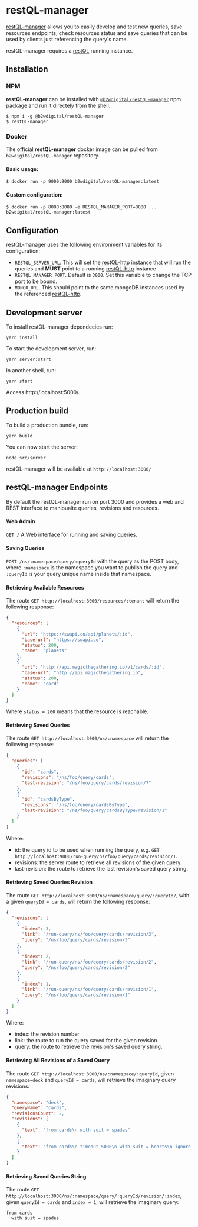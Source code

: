 # restQL-manager

[restQL-manager](https://github.com/B2W-BIT/restQL-manager) allows you to easily develop and test new queries, save resources endpoints, check resources status and save queries that can be used by clients just referencing the query's name.

restQL-manager requires a [restQL](https://github.com/b2wdigital/restQL-golang) running instance.

## Installation

### NPM

**restQL-manager** can be installed with [`@b2wdigital/restQL-manager`](https://www.npmjs.com/package/@b2wdigital/restQL-manager) npm package and run it directely from the shell.

```shell
$ npm i -g @b2wdigital/restQL-manager
$ restQL-manager
```

### Docker

The official **restQL-manager** docker image can be pulled from `b2wdigital/restQL-manager` repository.

#### Basic usage:

```shell
$ docker run -p 9000:9000 b2wdigital/restQL-manager:latest
```

#### Custom configuration:

```shell
$ docker run -p 8080:8080 -e RESTQL_MANAGER_PORT=8080 ... b2wdigital/restQL-manager:latest
```

## Configuration

restQL-manager uses the following environment variables for its configuration:

- `RESTQL_SERVER_URL`. This will set the [restQL-http](https://github.com/B2W-BIT/restQL-http) instance that will run the queries and **MUST** point to a running [restQL-http](https://github.com/B2W-BIT/restQL-http) instance
- `RESTQL_MANAGER_PORT`. Default is `3000`. Set this variable to change the TCP port to be bound.
- `MONGO_URL`. This should point to the same mongoDB instances used by the referenced [restQL-http](https://github.com/B2W-BIT/restQL-http).

## Development server

To install restQL-manager dependecies run:

```shell
yarn install
```

To start the development server, run:

```shell
yarn server:start
```

In another shell, run:

```shell
yarn start
```

Access http://localhost:5000/.

## Production build

To build a production bundle, run:

```shell
yarn build
```

You can now start the server:

```shell
node src/server
```

restQL-manager will be available at `http://localhost:3000/`

## restQL-manager Endpoints

By default the restQL-manager run on port 3000 and provides a web and REST interface to manipualte queries, revisions and resources.

#### Web Admin

`GET /` A Web interface for running and saving queries.

#### Saving Queries

`POST /ns/:namespace/query/:queryId` with the query as the POST body, where `:namespace` is the namespace you want to publish the query and `:queryId` is your query unique name inside that namespace.

#### Retrieving Available Resources

The route `GET http://localhost:3000/resources/:tenant` will return the following response:

```json
{
  "resources": [
    {
      "url": "https://swapi.co/api/planets/:id",
      "base-url": "https://swapi.co",
      "status": 200,
      "name": "planets"
    },
    {
      "url": "http://api.magicthegathering.io/v1/cards/:id",
      "base-url": "http://api.magicthegathering.io",
      "status": 200,
      "name": "card"
    }
  ]
}
```

Where `status = 200` means that the resource is reachable.

#### Retrieving Saved Queries

The route `GET http://localhost:3000/ns/:namespace` will return the following response:

```json
{
  "queries": [
    {
      "id": "cards",
      "revisions": "/ns/foo/query/cards",
      "last-revision": "/ns/foo/query/cards/revision/7"
    },
    {
      "id": "cardsByType",
      "revisions": "/ns/foo/query/cardsByType",
      "last-revision": "/ns/foo/query/cardsByType/revision/1"
    }
  ]
}
```

Where:

- id: the query id to be used when running the query, e.g. `GET http://localhost:9000/run-query/ns/foo/query/cards/revision/1`.
- revisions: the server route to retrieve all revisions of the given query.
- last-revision: the route to retrieve the last revision's saved query string.

#### Retrieving Saved Queries Revision

The route `GET http://localhost:3000/ns/:namespace/query/:queryId/`, with a given `queryId = cards`, will return the following response:

```json
{
  "revisions": [
    {
      "index": 3,
      "link": "/run-query/ns/foo/query/cards/revision/3",
      "query": "/ns/foo/query/cards/revision/3"
    },
    {
      "index": 2,
      "link": "/run-query/ns/foo/query/cards/revision/2",
      "query": "/ns/foo/query/cards/revision/2"
    },
    {
      "index": 1,
      "link": "/run-query/ns/foo/query/cards/revision/1",
      "query": "/ns/foo/query/cards/revision/1"
    }
  ]
}
```

Where:

- index: the revision number
- link: the route to run the query saved for the given revision.
- query: the route to retrieve the revision's saved query string.

#### Retrieving All Revisions of a Saved Query

The route `GET http://localhost:3000/ns/:namespace/:queryId`, given `namespace=deck` and `queryId = cards`, will retrieve the imaginary query revisions:

```json
{
  "namespace": "deck",
  "queryName": "cards",
  "revisionsCount": 2,
  "revisions": [
    {
      "text": "from cards\n with suit = spades"
    },
    {
      "text": "from cards\n timeout 5000\n with suit = hearts\n ignore-errors"
    }
  ]
}
```

#### Retrieving Saved Queries String

The route `GET http://localhost:3000/ns/:namespace/query/:queryId/revision/:index`, given `queryId = cards` and `index = 1`, will retrieve the imaginary query:

```restql
from cards
  with suit = spades
```
